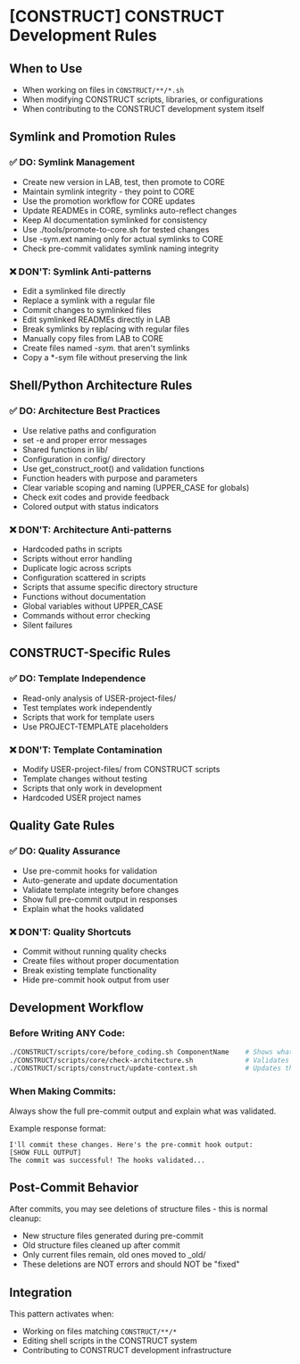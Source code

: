 # [CONSTRUCT] CONSTRUCT Development Rules

## When to Use
- When working on files in `CONSTRUCT/**/*.sh`
- When modifying CONSTRUCT scripts, libraries, or configurations
- When contributing to the CONSTRUCT development system itself

## Symlink and Promotion Rules

### ✅ DO: Symlink Management
- Create new version in LAB, test, then promote to CORE
- Maintain symlink integrity - they point to CORE
- Use the promotion workflow for CORE updates
- Update READMEs in CORE, symlinks auto-reflect changes
- Keep AI documentation symlinked for consistency
- Use ./tools/promote-to-core.sh for tested changes
- Use -sym.ext naming only for actual symlinks to CORE
- Check pre-commit validates symlink naming integrity

### ❌ DON'T: Symlink Anti-patterns
- Edit a symlinked file directly
- Replace a symlink with a regular file
- Commit changes to symlinked files
- Edit symlinked READMEs directly in LAB
- Break symlinks by replacing with regular files
- Manually copy files from LAB to CORE
- Create files named *-sym.* that aren't symlinks
- Copy a *-sym file without preserving the link

## Shell/Python Architecture Rules

### ✅ DO: Architecture Best Practices
- Use relative paths and configuration
- set -e and proper error messages
- Shared functions in lib/
- Configuration in config/ directory
- Use get_construct_root() and validation functions
- Function headers with purpose and parameters
- Clear variable scoping and naming (UPPER_CASE for globals)
- Check exit codes and provide feedback
- Colored output with status indicators

### ❌ DON'T: Architecture Anti-patterns
- Hardcoded paths in scripts
- Scripts without error handling
- Duplicate logic across scripts
- Configuration scattered in scripts
- Scripts that assume specific directory structure
- Functions without documentation
- Global variables without UPPER_CASE
- Commands without error checking
- Silent failures

## CONSTRUCT-Specific Rules

### ✅ DO: Template Independence
- Read-only analysis of USER-project-files/
- Test templates work independently
- Scripts that work for template users
- Use PROJECT-TEMPLATE placeholders

### ❌ DON'T: Template Contamination
- Modify USER-project-files/ from CONSTRUCT scripts
- Template changes without testing
- Scripts that only work in development
- Hardcoded USER project names

## Quality Gate Rules

### ✅ DO: Quality Assurance
- Use pre-commit hooks for validation
- Auto-generate and update documentation
- Validate template integrity before changes
- Show full pre-commit output in responses
- Explain what the hooks validated

### ❌ DON'T: Quality Shortcuts
- Commit without running quality checks
- Create files without proper documentation
- Break existing template functionality
- Hide pre-commit hook output from user

## Development Workflow

### Before Writing ANY Code:
```bash
./CONSTRUCT/scripts/core/before_coding.sh ComponentName    # Shows what exists
./CONSTRUCT/scripts/core/check-architecture.sh             # Validates patterns
./CONSTRUCT/scripts/construct/update-context.sh            # Updates this context
```

### When Making Commits:
Always show the full pre-commit output and explain what was validated.

Example response format:
```
I'll commit these changes. Here's the pre-commit hook output:
[SHOW FULL OUTPUT]
The commit was successful! The hooks validated...
```

## Post-Commit Behavior
After commits, you may see deletions of structure files - this is normal cleanup:
- New structure files generated during pre-commit
- Old structure files cleaned up after commit
- Only current files remain, old ones moved to _old/
- These deletions are NOT errors and should NOT be "fixed"

## Integration
This pattern activates when:
- Working on files matching `CONSTRUCT/**/*`
- Editing shell scripts in the CONSTRUCT system
- Contributing to CONSTRUCT development infrastructure